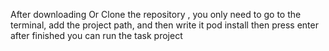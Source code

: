 After downloading Or Clone the repository , you only need to go to the terminal, add the project path, and then write it pod install then press enter
after finished you can run the task project
